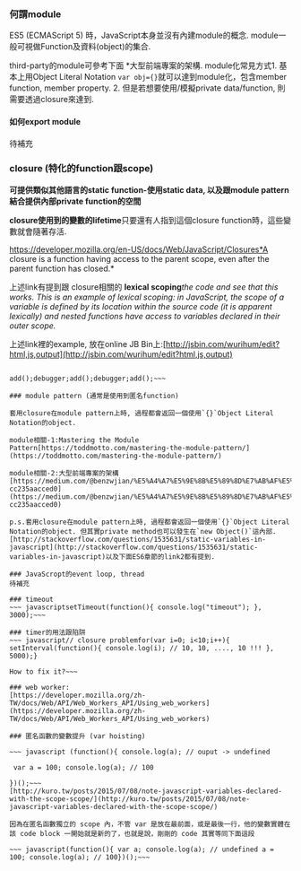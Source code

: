 ### 何謂module

ES5 (ECMAScript 5) 時，JavaScript本身並沒有內建module的概念. module一般可視做Function及資料(object)的集合.

third-party的module可參考下面 *大型前端專案的架構. module化常見方式1. 基本上用Object Literal Notation `var obj={}`就可以達到module化，包含member function, member property. 2. 但是若想要使用/模擬private data/function, 則需要透過closure來達到.

#### 如何export module
待補充

### closure (特化的function跟scope)

**可提供類似其他語言的static function-使用static data, 以及跟module pattern結合提供內部private function的空間**

**closure使用到的變數的lifetime**只要還有人指到這個closure function時，這些變數就會隨著存活.

https://developer.mozilla.org/en-US/docs/Web/JavaScript/Closures*A closure is a function having access to the parent scope, even after the parent function has closed.*

上述link有提到跟 closure相關的 **lexical scoping***the code and see that this works. This is an example of lexical scoping: in JavaScript, the scope of a variable is defined by its location within the source code (it is apparent lexically) and nested functions have access to variables declared in their outer scope.*

上述link裡的example, 放在online JB Bin上:[http://jsbin.com/wurihum/edit?html,js,output](http://jsbin.com/wurihum/edit?html,js,output)

~~~ javascriptvar add = (function () { var counter = 0; debugger;  return function () { counter = counter +1; debugger; //用chrome dev tool看是看到closure scope return counter;  };})();

add();debugger;add();debugger;add();~~~

### module pattern (通常是使用到匿名function)

套用closure在module pattern上時, 過程都會返回一個使用`{}`Object Literal Notation的object.

module相關-1:Mastering the Module Pattern[https://toddmotto.com/mastering-the-module-pattern/](https://toddmotto.com/mastering-the-module-pattern/)

module相關-2:大型前端專案的架構[https://medium.com/@benzwjian/%E5%A4%A7%E5%9E%8B%E5%89%8D%E7%AB%AF%E5%B0%88%E6%A1%88%E7%9A%84%E6%9E%B6%E6%A7%8B-cc235aacced0](https://medium.com/@benzwjian/%E5%A4%A7%E5%9E%8B%E5%89%8D%E7%AB%AF%E5%B0%88%E6%A1%88%E7%9A%84%E6%9E%B6%E6%A7%8B-cc235aacced0)

p.s.套用closure在module pattern上時, 過程都會返回一個使用`{}`Object Literal Notation的object. 但其實private method也可以發生在`new Object()`這內部. [http://stackoverflow.com/questions/1535631/static-variables-in-javascript](http://stackoverflow.com/questions/1535631/static-variables-in-javascript)以及下面ES6章節的link2都有提到.

### JavaScropt的event loop, thread
待補充

### timeout
~~~ javascriptsetTimeout(function(){ console.log("timeout"); }, 3000);~~~

### timer的用法跟陷阱
~~~ javascript// closure problemfor(var i=0; i<10;i++){ setInterval(function(){ console.log(i); // 10, 10, ...., 10 !!! }, 5000);}

How to fix it?~~~

### web worker:
[https://developer.mozilla.org/zh-TW/docs/Web/API/Web_Workers_API/Using_web_workers](https://developer.mozilla.org/zh-TW/docs/Web/API/Web_Workers_API/Using_web_workers)

### 匿名函數的變數提升 (var hoisting)

~~~ javascript (function(){ console.log(a); // ouput -> undefined

 var a = 100; console.log(a); // 100

})();~~~
[http://kuro.tw/posts/2015/07/08/note-javascript-variables-declared-with-the-scope-scope/](http://kuro.tw/posts/2015/07/08/note-javascript-variables-declared-with-the-scope-scope/)

因為在匿名函數獨立的 scope 內，不管 var 是放在最前面，或是最後一行，他的變數實體在該 code block 一開始就是新的了，也就是說，剛剛的 code 其實等同下面這段

~~~ javascript(function(){ var a; console.log(a); // undefined a = 100; console.log(a); // 100})();~~~


